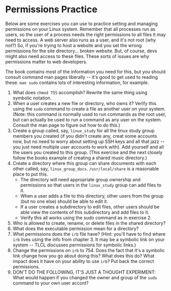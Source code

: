 # Permissions Practice

Below are some exercises you can use to practice setting and managing permissions on your Linux system. Remember that all processes run as users, so the user of a process needs the right permissions to all files it may need to access. A web server also runs as a user, and it's not root (why not?) So, if you're trying to host a website and you set the wrong permissions for the site directory... broken website. But, of course, devs might also need access to these files. These sorts of issues are why permissions matter to web developers.

The book contains most of the information you need for this, but you should consult command man pages liberally -- it's good to get used to reading these. `man sudo` contains lots of interesting information, for example.

1. What does `chmod 755` accomplish? Rewrite the same thing using symbolic notation.
1. When a user creates a new file or directory, who owns it? Verify this using the `sudo` command to create a file as another user on your system. (Note: this command is normally used to run commands as the root user, but can actually be used to run a command as any user on the system. Consult the man page to figure out how to do this.)
1. Create a group called, say, `linux_study` for all the linux study group members you created (if you didn't create any, creat some accounts now, but no need to worry about setting up SSH keys and all that jazz -- you just need multiple user accounts to work with). Add yourself and all the users you created to this group. (This exercise and the next closely follow the books example of creating a shared music directory.)
1. Create a directory where this group can share documents with each other called, say, `linux_group_docs`. `/usr/local/share` is a reasonable place to put this.
   - The directory will need appropriate group ownership and permissions so that users in the `linux_study` group can add files to it.
   - When a user adds a file to this directory, other users from the group (but no one else) should be able to edit it.
   - If a user creates a subdirectory to edit files, other users should be able view the contents of this subdirectory and add files to it.
   - Verify this all works using the sudo command as in exercise 2.
1. Who is allowed to create, rename, or delete files in the shared directory?
1. What does the executable permission mean for a directory?
1. What permissions does the `irb` file have? (Hint: you'll have to find where `irb` lives using the info from chapter 3. It may be a symbolic link on your system -- TLCL discusses permissions for symbolic links.)
1. Change the permissions on `irb` to 754. Does the fact that it's a symbolic link change how you go about doing this? What does this do? What impact does it have on your ability to use `irb`? Put back the correct permissions.
1. DON'T DO THE FOLLOWING, IT'S JUST A THOUGHT EXPERIMENT: What would happen if you changed the owner and group of the `sudo` command to your own user accont?
